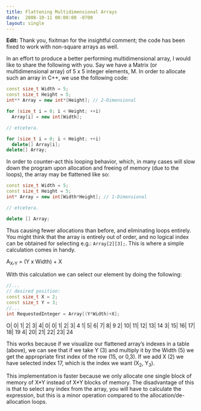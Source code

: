 ```yaml
---
title: Flattening Multidimensional Arrays
date:  2008-10-11 00:00:00 -0700
layout: single
---
```


**Edit:** Thank you, fixitman for the insightful comment; the code has been fixed to work with non-square arrays as well.

In an effort to produce a better performing multidimensional array, I would like to share the following with you. Say we have a Matrix (or multidimensional array) of 5 x 5 integer elements, M. In order to allocate such an array in C++, we use the following code:

<!--more-->

```c++
const size_t Width = 5;
const size_t Height = 5;
int** Array = new int*[Height]; // 2-Dimensional

for (size_t i = 0; i < Height; ++i)
  Array[i] = new int[Width];

// etcetera.

for (size_t i = 0; i < Height; ++i)
  delete[] Array[i];
delete[] Array;
```

In order to counter-act this looping behavior, which, in many cases will slow down the program upon allocation and freeing of memory (due to the loops), the array may be flattened like so:

```c++
const size_t Width = 5;
const size_t Height = 5;
int* Array = new int[Width*Height]; // 1-Dimensional

// etcetera.

delete [] Array;
```

Thus causing fewer allocations than before, and eliminating loops entirely. You might think that the array is entirely out of order, and no logical index can be obtained for selecting e.g.: `Array[2][3];`. This is where a simple calculation comes in handy.

A<sub>X</sub>,<sub>Y</sub> = (Y x Width) + X

With this calculation we can select our element by doing the following:

```c++
//...
// desired position:
const size_t X = 2;
const size_t Y = 3;
//...
int RequestedInteger = Array[(Y*Width)+X];
```

O| 0| 1| 2| 3| 4|
0| 0| 1| 2| 3| 4
1| 5| 6| 7| 8| 9
2| 10| 11| 12| 13| 14
3| 15| 16| 17| 18| 19
4| 20| 21| 22| 23| 24

This works because if we visualize our flattened array’s indexes in a table (above), we can see that if we take Y (3) and multiply it by the Width (5) we get the appropriate first index of the row (15, or 0,3). If we add X (2) we have selected index 17, which is the index we want (X<sub>2</sub>, Y<sub>3</sub>).

This implementation is faster because we only allocate one single block of memory of X\*Y instead of X\*Y blocks of memory. The disadvantage of this is that to select any index from the array, you will have to calculate the expression, but this is a minor operation compared to the allocation/de-allocation loops.
